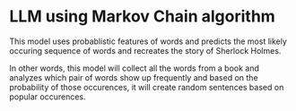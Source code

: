 # LLM using Markov Chain algorithm

This model uses probablistic features of words and predicts the most likely occuring sequence of words and recreates the story of Sherlock Holmes.

In other words, this model will collect all the words from a book and analyzes which pair of words show up frequently and based on the probability of those occurences,
it will create random sentences based on popular occurences.
